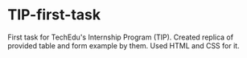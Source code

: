 # TIP-first-task
First task for TechEdu's Internship Program (TIP).
Created replica of provided table and form example by them.
Used HTML and CSS for it.

